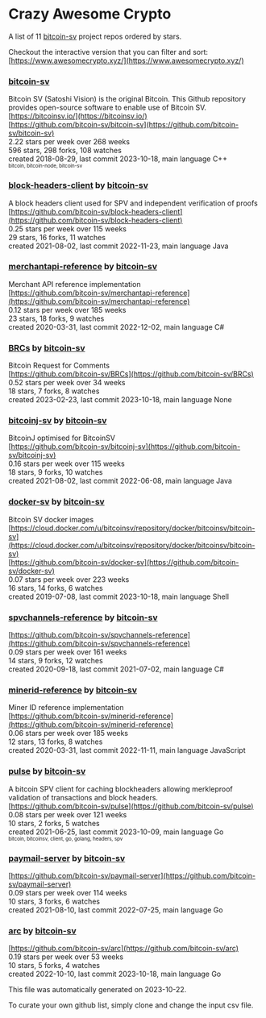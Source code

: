 # Crazy Awesome Crypto
A list of 11 [bitcoin-sv](https://github.com/bitcoin-sv) project repos ordered by stars.  

Checkout the interactive version that you can filter and sort: 
[https://www.awesomecrypto.xyz/](https://www.awesomecrypto.xyz/)  


### [bitcoin-sv](https://github.com/bitcoin-sv/bitcoin-sv)  
Bitcoin SV (Satoshi Vision) is the original Bitcoin. This Github repository provides open-source software to enable use of Bitcoin SV.  
[https://bitcoinsv.io/](https://bitcoinsv.io/)  
[https://github.com/bitcoin-sv/bitcoin-sv](https://github.com/bitcoin-sv/bitcoin-sv)  
2.22 stars per week over 268 weeks  
596 stars, 298 forks, 108 watches  
created 2018-08-29, last commit 2023-10-18, main language C++  
<sub><sup>bitcoin, bitcoin-node, bitcoin-sv</sup></sub>


### [block-headers-client](https://github.com/bitcoin-sv/block-headers-client) by [bitcoin-sv](https://github.com/bitcoin-sv)  
A block headers client used for SPV and independent verification of proofs  
[https://github.com/bitcoin-sv/block-headers-client](https://github.com/bitcoin-sv/block-headers-client)  
0.25 stars per week over 115 weeks  
29 stars, 16 forks, 11 watches  
created 2021-08-02, last commit 2022-11-23, main language Java  


### [merchantapi-reference](https://github.com/bitcoin-sv/merchantapi-reference) by [bitcoin-sv](https://github.com/bitcoin-sv)  
Merchant API reference implementation  
[https://github.com/bitcoin-sv/merchantapi-reference](https://github.com/bitcoin-sv/merchantapi-reference)  
0.12 stars per week over 185 weeks  
23 stars, 18 forks, 9 watches  
created 2020-03-31, last commit 2022-12-02, main language C#  


### [BRCs](https://github.com/bitcoin-sv/BRCs) by [bitcoin-sv](https://github.com/bitcoin-sv)  
Bitcoin Request for Comments  
[https://github.com/bitcoin-sv/BRCs](https://github.com/bitcoin-sv/BRCs)  
0.52 stars per week over 34 weeks  
18 stars, 7 forks, 8 watches  
created 2023-02-23, last commit 2023-10-18, main language None  


### [bitcoinj-sv](https://github.com/bitcoin-sv/bitcoinj-sv) by [bitcoin-sv](https://github.com/bitcoin-sv)  
BitcoinJ optimised for BitcoinSV  
[https://github.com/bitcoin-sv/bitcoinj-sv](https://github.com/bitcoin-sv/bitcoinj-sv)  
0.16 stars per week over 115 weeks  
18 stars, 9 forks, 10 watches  
created 2021-08-02, last commit 2022-06-08, main language Java  


### [docker-sv](https://github.com/bitcoin-sv/docker-sv) by [bitcoin-sv](https://github.com/bitcoin-sv)  
Bitcoin SV docker images  
[https://cloud.docker.com/u/bitcoinsv/repository/docker/bitcoinsv/bitcoin-sv](https://cloud.docker.com/u/bitcoinsv/repository/docker/bitcoinsv/bitcoin-sv)  
[https://github.com/bitcoin-sv/docker-sv](https://github.com/bitcoin-sv/docker-sv)  
0.07 stars per week over 223 weeks  
16 stars, 14 forks, 6 watches  
created 2019-07-08, last commit 2023-10-18, main language Shell  


### [spvchannels-reference](https://github.com/bitcoin-sv/spvchannels-reference) by [bitcoin-sv](https://github.com/bitcoin-sv)  
  
[https://github.com/bitcoin-sv/spvchannels-reference](https://github.com/bitcoin-sv/spvchannels-reference)  
0.09 stars per week over 161 weeks  
14 stars, 9 forks, 12 watches  
created 2020-09-18, last commit 2021-07-02, main language C#  


### [minerid-reference](https://github.com/bitcoin-sv/minerid-reference) by [bitcoin-sv](https://github.com/bitcoin-sv)  
Miner ID reference implementation  
[https://github.com/bitcoin-sv/minerid-reference](https://github.com/bitcoin-sv/minerid-reference)  
0.06 stars per week over 185 weeks  
12 stars, 13 forks, 8 watches  
created 2020-03-31, last commit 2022-11-11, main language JavaScript  


### [pulse](https://github.com/bitcoin-sv/pulse) by [bitcoin-sv](https://github.com/bitcoin-sv)  
A bitcoin SPV client for caching blockheaders allowing merkleproof validation of transactions and block headers.   
[https://github.com/bitcoin-sv/pulse](https://github.com/bitcoin-sv/pulse)  
0.08 stars per week over 121 weeks  
10 stars, 2 forks, 5 watches  
created 2021-06-25, last commit 2023-10-09, main language Go  
<sub><sup>bitcoin, bitcoinsv, client, go, golang, headers, spv</sup></sub>


### [paymail-server](https://github.com/bitcoin-sv/paymail-server) by [bitcoin-sv](https://github.com/bitcoin-sv)  
  
[https://github.com/bitcoin-sv/paymail-server](https://github.com/bitcoin-sv/paymail-server)  
0.09 stars per week over 114 weeks  
10 stars, 3 forks, 6 watches  
created 2021-08-10, last commit 2022-07-25, main language Go  


### [arc](https://github.com/bitcoin-sv/arc) by [bitcoin-sv](https://github.com/bitcoin-sv)  
  
[https://github.com/bitcoin-sv/arc](https://github.com/bitcoin-sv/arc)  
0.19 stars per week over 53 weeks  
10 stars, 5 forks, 4 watches  
created 2022-10-10, last commit 2023-10-18, main language Go  


This file was automatically generated on 2023-10-22.  

To curate your own github list, simply clone and change the input csv file.  